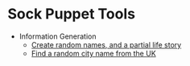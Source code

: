# Sock Puppet Tools

- Information Generation
	- [Create random names, and a partial life story](https://www.behindthename.com/random/random.php?number=2&sets=5&gender=both&surname=&showextra=yes&usage_eng=1)
	- [Find a random city name from the UK](https://perchance.org/english-city-name)
